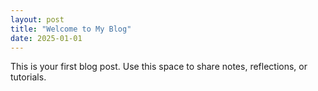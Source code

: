 ```yaml
---
layout: post
title: "Welcome to My Blog"
date: 2025-01-01
---
```

This is your first blog post. Use this space to share notes, reflections, or tutorials.
